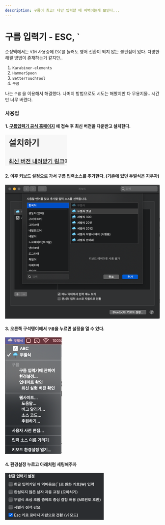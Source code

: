 ```yaml
---
description: 구름이 최고! 다만 입력할 때 버벅이는게 보인다...
---
```


# 구름 입력기 - ESC, \`

순정맥에서는 `VIM` 사용중에 `ESC`를 눌러도 영어 전환이 되지 않는 불편점이 있다. 다양한 해결 방법이 존재하는거 같지만..

1. `Karabiner-elements`
2. `HammerSpoon`
3. `BetterTouchTool`
4. `구름`

나는 `구름` 을 이용해서 해결했다. 나머지 방법으로도 시도는 해봤지만 다 무용지물.. 시간만 너무 버렸다.

### 사용법

#### 1. [구름입력기 공식 홈페이지](http://gureum.io/#install) 에 접속 후 최신 버전을 다운받고 설치한다.

![](../../../.gitbook/assets/goo_latest.png)

#### 2. 이후 키보드 설정으로 가서 구름 입력소스를 추가한다. \(기존에 있던 두벌식은 지우자\)

![](../../../.gitbook/assets/keyboard_setting.png)

#### 3. 오른쪽 구석탱이에서 `구름`을 누르면 설정을 열 수 있다. 

![](../../../.gitbook/assets/goo_setting.png)

#### 4. 환경설정 누르고 아래처럼 세팅해주자  

![&#xCCAB; &#xBC88;&#xC9F8; &#xBCF4;&#xC774;&#xB294; &#xC5ED;&#xB530;&#xC634;&#xD45C; &#xCCB4;&#xD06C; &#xD574;&#xC81C;&#xB3C4; &#xD544;&#xC218;!](../../../.gitbook/assets/goo_setting2.png)

